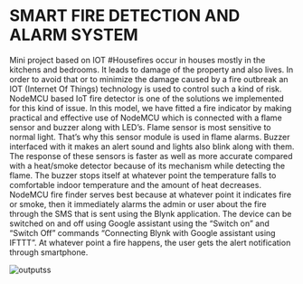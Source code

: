 # SMART FIRE DETECTION AND ALARM SYSTEM
Mini project based on IOT 
#Housefires occur in houses mostly in the kitchens and bedrooms. It leads to damage of the property 
and also lives. In order to avoid that or to minimize the damage caused by a fire outbreak an IOT 
(Internet Of Things) technology is used to control such a kind of risk. NodeMCU based IoT fire 
detector is one of the solutions we implemented for this kind of issue. In this model, we have fitted 
a fire indicator by making practical and effective use of NodeMCU which is connected with a 
flame sensor and buzzer along with LED’s. Flame sensor is most sensitive to normal light. That’s 
why this sensor module is used in flame alarms. Buzzer interfaced with it makes an alert sound 
and lights also blink along with them. The response of these sensors is faster as well as more 
accurate compared with a heat/smoke detector because of its mechanism while detecting the 
flame. The buzzer stops itself at whatever point the temperature falls to comfortable indoor 
temperature and the amount of heat decreases. NodeMCU fire finder serves best because at 
whatever point it indicates fire or smoke, then it immediately alarms the admin or user about the 
fire through the SMS that is sent using the Blynk application. The device can be switched on and 
off using Google assistant using the “Switch on” and “Switch Off” commands “Connecting Blynk 
with Google assistant using IFTTT”. At whatever point a fire happens, the user gets the alert 
notification through smartphone.

![outputss](https://user-images.githubusercontent.com/98031410/187287586-24c3ca02-4bf3-4539-bb56-80384a9775e2.jpeg)


